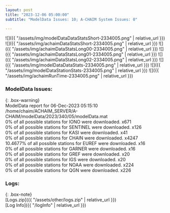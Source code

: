 ```yaml
---
layout: post
title: "2023-12-06 05:00:00"
subtitle: "ModelData Issues: 10; A-CHAIM System Issues: 0"

---
```


![]({{ "/assets/img/modelDataDataStatsShort-2334005.png" | relative_url }})
![]({{ "/assets/img/achaimDataStatsShort-2334005.png" | relative_url }})
![]({{ "/assets/img/achaimDataStatsLong00-2334005.png" | relative_url }})
![]({{ "/assets/img/achaimDataStatsLong01-2334005.png" | relative_url }})
![]({{ "/assets/img/achaimDataStatsLong02-2334005.png" | relative_url }})
![]({{ "/assets/img/modelDataDataStats-2334005.png" | relative_url }})
![]({{ "/assets/img/modelDataStationStats-2334005.png" | relative_url }})
![]({{ "/assets/img/achaimRunTime-2334005.png" | relative_url }})


### ModelData Issues:  
  
{: .box-warning}  
 ModelData report for 06-Dec-2023 05:15:10   
 /home/chaim/ACHAIM_SERVER/A-CHAIM/modelData/2023/340/05/modelData.mat   
 0% of all possible stations for IONO were downloaded. x671   
 0% of all possible stations for SENTINEL were downloaded. x126   
 0% of all possible stations for KASI were downloaded. x41   
 0% of all possible stations for CHAIN were downloaded. x4247   
 10.4677% of all possible stations for EUREF were downloaded. x16   
 0% of all possible stations for GARNER were downloaded. x16   
 0% of all possible stations for GREF were downloaded. x20   
 0% of all possible stations for IGS were downloaded. x20   
 0% of all possible stations for NOAA were downloaded. x224   
 0% of all possible stations for QGN were downloaded. x226   
  


### Logs:  
  
{: .box-note}  
[Logs.zip]({{ "/assets/other/logs.zip" | relative_url }})  
[Log Info]({{ "/logInfo" | relative_url }})  
